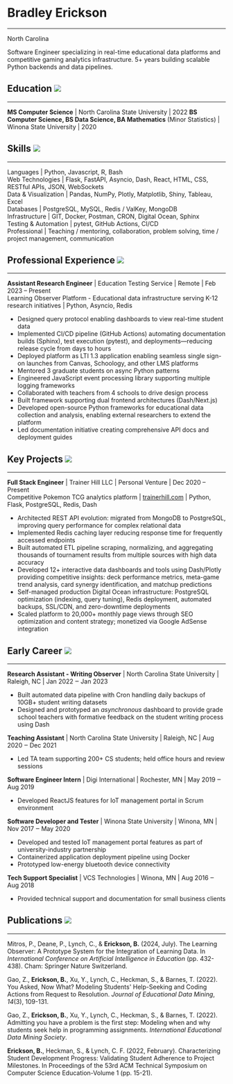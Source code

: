 # Bradley Erickson

---

North Carolina

Software Engineer specializing in real-time educational data platforms and competitive gaming analytics infrastructure. 5+ years building scalable Python backends and data pipelines.

## Education ![](/assets/graduation-cap.svg)

---

**MS Computer Science** | North Carolina State University | 2022
**BS Computer Science, BS Data Science, BA Mathematics** (Minor Statistics) | Winona State University | 2020

## Skills ![](/assets/brain.svg)

---

Languages | Python, Javascript, R, Bash  
Web Technologies | Flask, FastAPI, Asyncio, Dash, React, HTML, CSS, RESTful APIs, JSON, WebSockets  
Data & Visualization | Pandas, NumPy, Plotly, Matplotlib, Shiny, Tableau, Excel  
Databases | PostgreSQL, MySQL, Redis / ValKey, MongoDB  
Infrastructure | GIT, Docker, Postman, CRON, Digital Ocean, Sphinx  
Testing & Automation | pytest, GitHub Actions, CI/CD  
Professional | Teaching / mentoring, collaboration, problem solving, time / project management, communication

## Professional Experience ![](/assets/building.svg)

---

**Assistant Research Engineer** | Education Testing Service | Remote | Feb 2023 – Present  
Learning Observer Platform \- Educational data infrastructure serving K-12 research initiatives | Python, Asyncio, Redis 

* Designed query protocol enabling dashboards to view real-time student data  
* Implemented CI/CD pipeline (GitHub Actions) automating documentation builds (Sphinx), test execution (pytest), and deployments—reducing release cycle from days to hours  
* Deployed platform as LTI 1.3 application enabling seamless single sign-on launches from Canvas, Schoology, and other LMS platforms  
* Mentored 3 graduate students on async Python patterns  
* Engineered JavaScript event processing library supporting multiple logging frameworks  
* Collaborated with teachers from 4 schools to drive design process  
* Built framework supporting dual frontend architectures (Dash/Next.js)  
* Developed open-source Python frameworks for educational data collection and analysis, enabling external researchers to extend the platform  
* Led documentation initiative creating comprehensive API docs and deployment guides

## Key Projects ![](/assets/code.svg)

---

**Full Stack Engineer** | Trainer Hill LLC | Personal Venture | Dec 2020 – Present  
Competitive Pokemon TCG analytics platform | [trainerhill.com](http://trainerhill.com) | Python, Flask, PostgreSQL, Redis, Dash

* Architected REST API evolution: migrated from MongoDB to PostgreSQL, improving query performance for complex relational data  
* Implemented Redis caching layer reducing response time for frequently accessed endpoints  
* Built automated ETL pipeline scraping, normalizing, and aggregating thousands of tournament results from multiple sources with high data accuracy  
* Developed 12+ interactive data dashboards and tools using Dash/Plotly providing competitive insights: deck performance metrics, meta-game trend analysis, card synergy identification, and matchup predictions   
* Self-managed production Digital Ocean infrastructure: PostgreSQL optimization (indexing, query tuning), Redis deployment, automated backups, SSL/CDN, and zero-downtime deployments  
* Scaled platform to 20,000+ monthly page views through SEO optimization and content strategy; monetized via Google AdSense integration

## Early Career ![](/assets/seedling.svg)

---

**Research Assistant \- Writing Observer** | North Carolina State University | Raleigh, NC | Jan 2022 ‒ Jan 2023

* Built automated data pipeline with Cron handling daily backups of 10GB+ student writing datasets  
* Designed and prototyped an *asynchronous* dashboard to provide grade school teachers with formative feedback on the student writing process using Dash

**Teaching Assistant** | North Carolina State University | Raleigh, NC | Aug 2020 ‒ Dec 2021

* Led TA team supporting 200+ CS students; held office hours and review sessions

**Software Engineer Intern** |  Digi International | Rochester, MN | May 2019 ‒ Aug 2019

* Developed ReactJS features for IoT management portal in Scrum environment

**Software Developer and Tester** | Winona State University | Winona, MN | Nov 2017 ‒ May 2020

* Developed and tested IoT management portal features as part of university-industry partnership  
* Containerized application deployment pipeline using Docker  
* Prototyped low-energy bluetooth device connectivity

**Tech Support Specialist** | VCS Technologies | Winona, MN | Aug 2016 ‒ Aug 2018

* Provided technical support and documentation for small business clients

## Publications ![](/assets/file.svg)

---

Mitros, P., Deane, P., Lynch, C., & **Erickson, B.** (2024, July). The Learning Observer: A Prototype System for the Integration of Learning Data. In *International Conference on Artificial Intelligence in Education* (pp. 432-438). Cham: Springer Nature Switzerland.

Gao, Z., **Erickson, B.**, Xu, Y., Lynch, C., Heckman, S., & Barnes, T. (2022). You Asked, Now What? Modeling Students' Help-Seeking and Coding Actions from Request to Resolution. *Journal of Educational Data Mining*, *14*(3), 109-131.

Gao, Z., **Erickson, B.**, Xu, Y., Lynch, C., Heckman, S., & Barnes, T. (2022). Admitting you have a problem is the first step: Modeling when and why students seek help in programming assignments. *International Educational Data Mining Society*.

**Erickson, B.**, Heckman, S., & Lynch, C. F. (2022, February). Characterizing Student Development Progress: Validating Student Adherence to Project Milestones. In Proceedings of the 53rd ACM Technical Symposium on Computer Science Education-Volume 1 (pp. 15-21).
